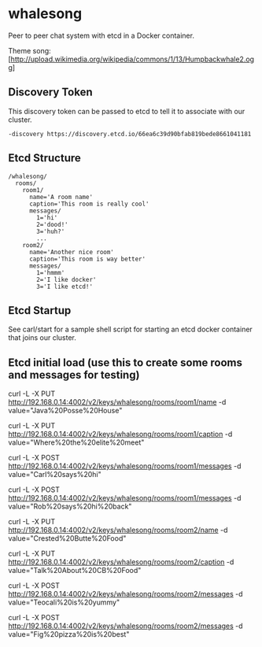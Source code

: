 # whalesong

Peer to peer chat system with etcd in a Docker container.

Theme song: [http://upload.wikimedia.org/wikipedia/commons/1/13/Humpbackwhale2.ogg]

## Discovery Token

This discovery token can be passed to etcd to tell it to associate with our cluster.
```
-discovery https://discovery.etcd.io/66ea6c39d90bfab819bede8661041181
```

## Etcd Structure

```
/whalesong/
  rooms/
    room1/
      name='A room name'
      caption='This room is really cool'
      messages/
        1='hi'
        2='dood!'
        3='huh?'
        ...
    room2/
      name='Another nice room'
      caption='This room is way better'
      messages/
        1='hmmm'
        2='I like docker'
        3='I like etcd!'

```

## Etcd Startup

See carl/start for a sample shell script for starting an etcd docker container that joins our cluster.

## Etcd initial load (use this to create some rooms and messages for testing)

curl -L -X PUT http://192.168.0.14:4002/v2/keys/whalesong/rooms/room1/name -d value="Java%20Posse%20House"

curl -L -X PUT http://192.168.0.14:4002/v2/keys/whalesong/rooms/room1/caption -d value="Where%20the%20elite%20meet"

curl -L -X POST http://192.168.0.14:4002/v2/keys/whalesong/rooms/room1/messages -d value="Carl%20says%20hi"

curl -L -X POST http://192.168.0.14:4002/v2/keys/whalesong/rooms/room1/messages -d value="Rob%20says%20hi%20back"

curl -L -X PUT http://192.168.0.14:4002/v2/keys/whalesong/rooms/room2/name -d value="Crested%20Butte%20Food"

curl -L -X PUT http://192.168.0.14:4002/v2/keys/whalesong/rooms/room2/caption -d value="Talk%20About%20CB%20Food"

curl -L -X POST http://192.168.0.14:4002/v2/keys/whalesong/rooms/room2/messages -d value="Teocali%20is%20yummy"

curl -L -X POST http://192.168.0.14:4002/v2/keys/whalesong/rooms/room2/messages -d value="Fig%20pizza%20is%20best"

